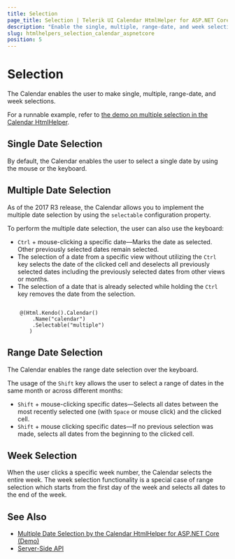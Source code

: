 ```yaml
---
title: Selection
page_title: Selection | Telerik UI Calendar HtmlHelper for ASP.NET Core
description: "Enable the single, multiple, range-date, and week selections when working with the Telerik UI Calendar HtmlHelper for ASP.NET Core (MVC 6 or ASP.NET Core MVC)."
slug: htmlhelpers_selection_calendar_aspnetcore
position: 5
---
```


# Selection

The Calendar enables the user to make single, multiple, range-date, and week selections.

For a runnable example, refer to [the demo on multiple selection in the Calendar HtmlHelper](https://demos.telerik.com/aspnet-core/calendar/selection).

## Single Date Selection

By default, the Calendar enables the user to select a single date by using the mouse or the keyboard.

## Multiple Date Selection

As of the 2017 R3 release, the Calendar allows you to implement the multiple date selection by using the `selectable` configuration property.

To perform the multiple date selection, the user can also use the keyboard:

* `Ctrl` + mouse-clicking a specific date&mdash;Marks the date as selected. Other previously selected dates remain selected.
* The selection of a date from a specific view without utilizing the `Ctrl` key selects the date of the clicked cell and deselects all previously selected dates including the previously selected dates from other views or months.
* The selection of a date that is already selected while holding the `Ctrl` key removes the date from the selection.

```

    @(Html.Kendo().Calendar()
        .Name("calendar")
        .Selectable("multiple")
       )
```

## Range Date Selection

The Calendar enables the range date selection over the keyboard.

The usage of the `Shift` key allows the user to select a range of dates in the same month or across different months:

* `Shift` + mouse-clicking specific dates&mdash;Selects all dates between the most recently selected one (with `Space` or mouse click) and the clicked cell.
* `Shift` + mouse clicking specific dates&mdash;If no previous selection was made, selects all dates from the beginning to the clicked cell.

## Week Selection

When the user clicks a specific week number, the Calendar selects the entire week. The week selection functionality is a special case of range selection which starts from the first day of the week and selects all dates to the end of the week.

## See Also

* [Multiple Date Selection by the Calendar HtmlHelper for ASP.NET Core (Demo)](https://demos.telerik.com/aspnet-core/calendar/selection)
* [Server-Side API](/api/calendar)
